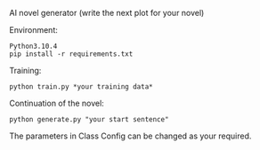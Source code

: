 AI novel generator (write the next plot for your novel)


Environment:

    Python3.10.4
    pip install -r requirements.txt
    
Training:

    python train.py *your training data*

Continuation of the novel:

    python generate.py "your start sentence"
    
The parameters in Class Config can be changed as your required.
